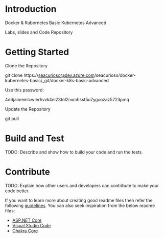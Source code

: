 # Introduction 
Docker & Kubernetes Basic
Kubernetes Advanced

Labs, slides and Code Repository

# Getting Started

Clone the Repository

git clone https://seacurioso@dev.azure.com/seacurioso/docker-kubernetes-basic/_git/docker-k8s-basic-advanced 

Use this password:

4n6jaimemlcwlerhvvk4ni23tnl2nxmhsst5u7ygcozaz5723pmq

Update the Repository

git pull


# Build and Test
TODO: Describe and show how to build your code and run the tests. 

# Contribute
TODO: Explain how other users and developers can contribute to make your code better. 

If you want to learn more about creating good readme files then refer the following [guidelines](https://docs.microsoft.com/en-us/azure/devops/repos/git/create-a-readme?view=azure-devops). You can also seek inspiration from the below readme files:
- [ASP.NET Core](https://github.com/aspnet/Home)
- [Visual Studio Code](https://github.com/Microsoft/vscode)
- [Chakra Core](https://github.com/Microsoft/ChakraCore)